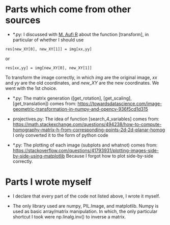 # Parts which come from other sources

- *.py: I discussed with [M. Aufi R](https://github.com/parampaa2) about the function [transform], in particular of whether I should use

```res[new_XY[0], new_XY[1]] = img[xx,yy]```

or

```res[xx,yy] = img[new_XY[0], new_XY[1]]```

To transform the image correctly, in which *img* are the original image, *xx* and *yy* are the old coordinates, and *new_XY* are the new coordinates. We went with the 1st choice.

- *.py: The matrix generation ([get_rotation], [get_scaling], [get_translation]) comes from: https://towardsdatascience.com/image-geometric-transformation-in-numpy-and-opencv-936f5cd1d315

- projectives.py: The idea of function [search_4_variables] comes from: https://math.stackexchange.com/questions/494238/how-to-compute-homography-matrix-h-from-corresponding-points-2d-2d-planar-homog
I only converted it to the form of python code

- *.py: The plotting of each image (subplots and whatnot) comes from: https://stackoverflow.com/questions/41793931/plotting-images-side-by-side-using-matplotlib Because I forgot how to plot side-by-side correctly.

# Parts I wrote myself

- I declare that every part of the code not listed above, I wrote it myself.

- The only library used are numpy, PIL.Image, and matplotlib. Numpy is used as basic array/matrix manipulation. In which, the only particular shortcut I took were np.linalg.inv() to inverse a matrix.
